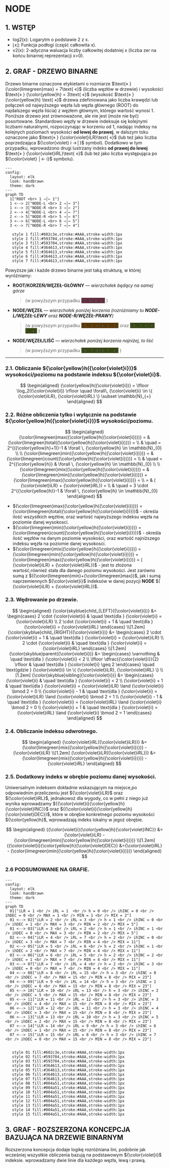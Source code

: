 # NODE

## 1. WSTĘP

- log2(x): Logarytm o podstawie 2 z x.
- ⌊x⌋: Funkcja podłogi (część całkowita x).
- v2(x): 2-adyczna waluacja liczby całkowitej dodatniej x (liczba zer na końcu binarnej reprezentacji x>0).

## 2. GRAF - DRZEWO BINARNE

Drzewo binarne oznaczone etykietami o rozmiarze $\text{» } {\color{limegreen}max} = 7\text{ «}$ (liczba węzłów w drzewie) i wysokości $\text{» } {\color{yellow}h} = 3\text{ «}$ (wysokość $\text{» } {\color{yellow}h} \text{ «}$ drzewa zdefiniowana jako liczba krawędzi lub połączeń od najwyższego węzła lub węzła głównego (ROOT) do najdalszego węzła liścia) z węzłem głównym, którego wartość wynosi 1. Poniższe drzewo jest zrównoważone, ale nie jest (może nie być) posortowane. Standardowo węzły w drzewie indeksuje się kolejnymi liczbami naturalnymi, rozpoczynając w korzeniu od $1$, nadając indeksy na kolejnych poziomach wysokości **od lewej do prawej**, w dalszym toku oznaczone jako $\text{» } {\color{violet}iLR}\text{ «}$ (lub też jako liczba poprzedzająca ${\color{violet} i →│}$ symbol). Dodatkowo w tym przypadku, wprowadzono drugi lustrzany indeks **od prawej do lewej**  $\text{» } {\color{violet}iRL}\text{ «}$ (lub też jako liczba występująca po ${\color{violet} │← i}$ symbolu). 

```mermaid
---
config:
  layout: elk
  look: handDrawn
  theme: dark
---
graph TD
  1["ROOT <br> 1 →│← 1"]
  1 <--> 2["NODE-L <br> 2 →│← 3"]
  1 <--> 3["NODE-R <br> 3 →│← 2"]
  2 <--> 4["NODE-L <br> 4 →│← 7"]
  2 <--> 5["NODE-R <br> 5 →│← 6"]
  3 <--> 6["NODE-L <br> 6 →│← 5"]
  3 <--> 7["NODE-R <br> 7 →│← 4"]

   style 1 fill:#602c3e,stroke:#AAA,stroke-width:1px
   style 2 fill:#593704,stroke:#AAA,stroke-width:1px
   style 3 fill:#593704,stroke:#AAA,stroke-width:1px
   style 4 fill:#364613,stroke:#AAA,stroke-width:1px
   style 5 fill:#364613,stroke:#AAA,stroke-width:1px
   style 6 fill:#364613,stroke:#AAA,stroke-width:1px
   style 7 fill:#364613,stroke:#AAA,stroke-width:1px

```

Powyższe jak i każde drzewo binarne jest taką strukturą, w której wyróżniamy:

- **ROOT/KORZEŃ/WĘZEŁ-GŁÓWNY** — _wierzchołek będący na samej górze_ 
  >  (w powyższym przypadku <span style="background:#602c3e;">[ `1` →│← `1` ]</span> )
- **NODE/WĘZEŁ** — _wierzchołek poniżej korzenia (rozróżniamy tu **NODE-L/WĘZEŁ-LEWY** oraz **NODE-R/WĘZEŁ-PRAWY**)_
  > (w powyższym przypadku <span style="background:#593704;">[ `2..3` →│← `3..2` ]</span> oraz  <span style="background:#364613;">[ `4..7` →│← `7..4` ]</span> )
- **NODE/WĘZEŁ/LIŚĆ** — _wierzchołek poniżej korzenia najniżej, to liść_
  > (w powyższym przypadku   <span style="background:#364613;">[ `4..7` →│← `7..4` ]</span> )

---
  
### 2.1. Obliczanie ${\color{yellow}h({\color{violet}i})}$ **wysokości/poziomu** na podstawie indeksu ${\color{violet}i}$.

$$
  \begin{aligned}
   {\color{yellow}h({\color{violet}i})} = \lfloor \log_2({\color{violet}i}) \rfloor 
     \quad  \forall\, {\color{violet}i} \in \{ {\color{violet}iLR}, {\color{violet}iRL} \} \subset \mathbb{N}_{+}
  \end{aligned}
$$

### 2.2. Różne obliczenia tylko i wyłącznie na podstawie ${\color{yellow}h({\color{violet}i})}$  **wysokości/poziomu**.

$$
  \begin{aligned}
    {\color{limegreen}max({\color{yellow}h({\color{violet}i})})} = &
    {\color{limegreen}total({\color{yellow}h({\color{violet}i})})} = \\ 
    & \quad = 2^{({\color{yellow}h}+1)}-1  & \forall \, {\color{yellow}h} \in \mathbb{N}_{0} \\
    \\
    {\color{limegreen}min({\color{yellow}h({\color{violet}i})})} = &
    {\color{limegreen}count({\color{yellow}h({\color{violet}i})})} = \\ 
    & \quad = 2^{{\color{yellow}h}}  & \forall \, {\color{yellow}h} \in \mathbb{N}_{0} \\
    \\
    {\color{limegreen}mix({\color{yellow}h({\color{violet}i})})} = &
    {\color{limegreen}min({\color{yellow}h({\color{violet}i})})} + {\color{limegreen}max({\color{yellow}h({\color{violet}i})})} = \\
    = & ( {\color{violet}iLR} + {\color{violet}iRL}) = \\ 
    & \quad = 3 \cdot 2^{{\color{yellow}h}}-1  & \forall \, {\color{yellow}h} \in \mathbb{N}_{0}
  \end{aligned}
$$

- ${\color{limegreen}max({\color{yellow}h({\color{violet}i})})} = {\color{limegreen}total({\color{yellow}h({\color{violet}i})})}$ - określa ilość wszystkich węzłów, oraz wartość najwyższego indeksu węzła na poziomie danej wysokosci.
- ${\color{limegreen}min({\color{yellow}h({\color{violet}i})})} = {\color{limegreen}count({\color{yellow}h({\color{violet}i})})}$ - określa ilość węzłów na danym poziomie wysokości, oraz wartość najniższego indeksu węzła na poziomie danej wysokosci.
- ${\color{limegreen}mix({\color{yellow}h({\color{violet}i})})} = {\color{limegreen}min({\color{yellow}h({\color{violet}i})})} + {\color{limegreen}max({\color{yellow}h({\color{violet}i})})} = ( {\color{violet}iLR} + {\color{violet}iRL})$ - jest to złożona wartość,również stała dla danego poziomu wysokości. Jest zarówno sumą z $({\color{limegreen}min}+{\color{limegreen}max})$, jak i sumą naprzemiennych ${\color{violet}i}$ indeksów w danej pozycji **NODE** $( {\color{violet}iLR} + {\color{violet}iRL})$.

### 2.3. Wędrowanie po drzewie. 

$$
\begin{aligned}
{\color{skyblue}child_{LEFT}({\color{violet}i})}   &= 
  \begin{cases}
    2 \cdot {\color{violet}i}     & \quad \text{dla } {\color{violet}i} = {\color{violet}iLR} \\
    2 \cdot {\color{violet}i} + 1 & \quad \text{dla } {\color{violet}i} = {\color{violet}iRL}
  \end{cases}
\\[1.2em]
{\color{skyblue}child_{RIGHT}({\color{violet}i})}  &= 
  \begin{cases}
    2 \cdot {\color{violet}i} + 1 & \quad \text{dla } {\color{violet}i} = {\color{violet}iLR} \\
    2 \cdot {\color{violet}i}     & \quad \text{dla } {\color{violet}i} = {\color{violet}iRL}
  \end{cases}
\\[1.2em]
{\color{skyblue}parent({\color{violet}i})}         &= 
  \begin{cases}
    \varnothing                            & \quad \text{dla } {\color{violet}i} < 2 \\
    \lfloor \dfrac{{\color{violet}i}}{2} \rfloor & \quad \text{dla } {\color{violet}i} \geq 2
  \end{cases}
  \quad \text{gdzie } {\color{violet}i} \in \{ {\color{violet}iLR}, {\color{violet}iRL} \}
\\[1.2em]
{\color{skyblue}sibling({\color{violet}i})}        &=
  \begin{cases}
    {\color{violet}i}                          & \quad \text{dla } {\color{violet}i} < 2 \\
    {\color{violet}i} + 1                      & \quad \text{dla } {\color{violet}i} = {\color{violet}iLR} \land {\color{violet}i} \bmod 2 = 0 \\
    {\color{violet}i} - 1                      & \quad \text{dla } {\color{violet}i} = {\color{violet}iLR} \land {\color{violet}i} \bmod 2 = 1 \\
    {\color{violet}i} - 1                      & \quad \text{dla } {\color{violet}i} = {\color{violet}iRL} \land {\color{violet}i} \bmod 2 = 0 \\
    {\color{violet}i} + 1                      & \quad \text{dla } {\color{violet}i} = {\color{violet}iRL} \land {\color{violet}i} \bmod 2 = 1
  \end{cases}
\end{aligned}
$$
### 2.4. Obliczanie indeksu odwrotnego.

$$
\begin{aligned}
{\color{violet}iRL({\color{violet}iLR})}   &= {\color{limegreen}mix({\color{yellow}h({\color{violet}i})})}  - {\color{violet}iLR}
\\[1.2em]
{\color{violet}iLR({\color{violet}iRL})}   &= {\color{limegreen}mix({\color{yellow}h({\color{violet}i})})}  - {\color{violet}iRL}
\end{aligned}
$$

### 2.5. Dodatkowy indeks w obrębie poziomu danej wysokości.
Uniwersalnym indeksem dokładnie wskazującym na miejsce,po odpowiednim przeliczeniu jest ${\color{violet}iLR}$ oraz ${\color{violet}iRL}$, jednakowoż dla wygody, co w pełni z niego już wynika wprowadzamy ${{\color{violet}i}{\color{yellow}h}{\color{violet}INC}}$ oraz ${{\color{violet}i}{\color{yellow}h}{\color{violet}DEC}}$, które w obrębie konkretnego poziomu wysokości ${\color{yellow}h}$, wprowadzają indeks lokalny w jegoż obrębie.

$$
\begin{aligned}
{{\color{violet}i}{\color{yellow}h}{\color{violet}INC}}   &= {\color{violet}iLR} - {\color{limegreen}min({\color{yellow}h({\color{violet}i})})}
\\[1.2em]
{{\color{violet}i}{\color{yellow}h}{\color{violet}DEC}}   &={\color{violet}iRL} - {\color{limegreen}min({\color{yellow}h({\color{violet}i})})}
\end{aligned}
$$

### 2.6 PODSUMOWANIE NA GRAFIE.
```mermaid
---
config:
  layout: elk
  look: handDrawn
  theme: dark
---
graph TD
  01["iLR = 1 <br /> iRL = 1  <br /> h = 0 <br /> ihINC = 0 <br /> ihDEC = 0 <br /> MAX = 1 <br /> MIN = 1 <br /> MIX = 2"]
  01 <--> 02["iLR = 2 <br /> iRL = 3 <br /> h = 1 <br /> ihINC = 0 <br /> ihDEC = 1 <br /> MAX = 3 <br /> MIN = 2 <br /> MIX = 5"]
  01 <--> 03["iLR = 3 <br /> iRL = 2 <br /> h = 1 <br /> ihINC = 1 <br /> ihDEC = 0 <br /> MAX = 3 <br /> MIN = 2 <br /> MIX = 5"]
  02 <--> 04["iLR = 4 <br /> iRL = 7 <br /> h = 2 <br /> ihINC = 0 <br /> ihDEC = 3 <br /> MAX = 7 <br /> MIN = 4 <br /> MIX = 11"]
  02 <--> 05["iLR = 5 <br /> iRL = 6 <br /> h = 2 <br /> ihINC = 1 <br /> ihDEC = 2 <br /> MAX = 7 <br /> MIN = 4 <br /> MIX = 11"]
  03 <--> 06["iLR = 6 <br /> iRL = 5 <br /> h = 2 <br /> ihINC = 2 <br /> ihDEC = 1 <br /> MAX = 7 <br /> MIN = 4 <br /> MIX = 11"]
  03 <--> 07["iLR = 7 <br /> iRL = 4 <br /> h = 2 <br /> ihINC = 3 <br /> ihDEC = 0 <br /> MAX = 7 <br /> MIN = 4 <br /> MIX = 11"]
  04 <--> 08["iLR = 8 <br /> iRL = 15 <br /> h = 3 <br /> ihINC = 0 <br /> ihDEC = 7 <br /> MAX = 15 <br /> MIN = 8 <br /> MIX = 23"]
  04 <--> 09["iLR = 9 <br /> iRL = 14 <br /> h = 3 <br /> ihINC = 1 <br /> ihDEC = 6 <br /> MAX = 15 <br /> MIN = 8 <br /> MIX = 23"] 
  05 <--> 10["iLR = 10 <br /> iRL = 13 <br /> h = 3 <br /> ihINC = 2 <br /> ihDEC = 5 <br /> MAX = 15 <br /> MIN = 8 <br /> MIX = 23"]
  05 <--> 11["iLR = 11 <br /> iRL = 12 <br /> h = 3 <br /> ihINC = 3 <br /> ihDEC = 4 <br /> MAX = 15 <br /> MIN = 8 <br /> MIX = 23"]
  06 <--> 12["iLR = 12 <br /> iRL = 11 <br /> h = 3 <br /> ihINC = 4 <br /> ihDEC = 3 <br /> MAX = 15 <br /> MIN = 8 <br /> MIX = 23"]
  06 <--> 13["iLR = 13 <br /> iRL = 10 <br /> h = 3 <br /> ihINC = 5 <br /> ihDEC = 2 <br /> MAX = 15 <br /> MIN = 8 <br /> MIX = 23"]
  07 <--> 14["iLR = 14 <br /> iRL = 9 <br /> h = 3 <br /> ihINC = 6 <br /> ihDEC = 1 <br /> MAX = 15 <br /> MIN = 8 <br /> MIX = 23"]
  07 <--> 15["iLR = 15 <br /> iRL = 8 <br /> h = 3 <br /> ihINC = 7 <br /> ihDEC = 0 <br /> MAX = 15 <br /> MIN = 8 <br /> MIX = 23"]
 

   style 01 fill:#602c3e,stroke:#AAA,stroke-width:1px
   style 02 fill:#593704,stroke:#AAA,stroke-width:1px
   style 03 fill:#593704,stroke:#AAA,stroke-width:1px
   style 04 fill:#364613,stroke:#AAA,stroke-width:1px
   style 05 fill:#364613,stroke:#AAA,stroke-width:1px
   style 06 fill:#364613,stroke:#AAA,stroke-width:1px
   style 07 fill:#364613,stroke:#AAA,stroke-width:1px
   style 08 fill:#004a51,stroke:#AAA,stroke-width:1px
   style 09 fill:#004a51,stroke:#AAA,stroke-width:1px
   style 10 fill:#004a51,stroke:#AAA,stroke-width:1px
   style 11 fill:#004a51,stroke:#AAA,stroke-width:1px
   style 12 fill:#004a51,stroke:#AAA,stroke-width:1px
   style 13 fill:#004a51,stroke:#AAA,stroke-width:1px
   style 14 fill:#004a51,stroke:#AAA,stroke-width:1px
   style 15 fill:#004a51,stroke:#AAA,stroke-width:1px

```

## 3. GRAF - ROZSZERZONA KONCEPCJA BAZUJĄCA NA DRZEWIE BINARNYM
Rozszerzona koncepcja dodaje logikę rozróżniana lini, podobnie jak wcześniej wszystkie obliczenia bazują na podstawowym ${\color{violet}i}$ indeksie.  wprowadzamy dwie linie dla każdego węzła, lewą i prawą.
